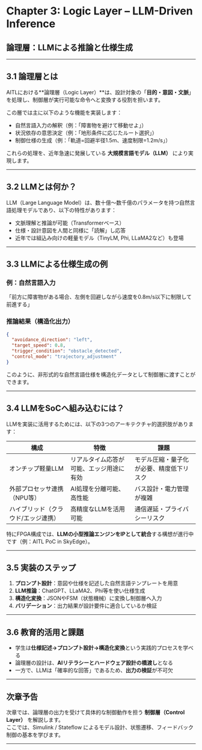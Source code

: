 # Chapter 3: Logic Layer – LLM-Driven Inference  
## 論理層：LLMによる推論と仕様生成

---

## 3.1 論理層とは

AITLにおける**論理層（Logic Layer）**は、設計対象の「**目的・意図・文脈**」を処理し、制御層が実行可能な命令へと変換する役割を担います。

この層では主に以下のような機能を実装します：

- 自然言語入力の解釈（例：「障害物を避けて移動せよ」）
- 状況依存の意思決定（例：「地形条件に応じたルート選択」）
- 制御仕様の生成（例：「軌道=回避半径1.5m、速度制限=1.2m/s」）

これらの処理を、近年急速に発展している **大規模言語モデル（LLM）** により実現します。

---

## 3.2 LLMとは何か？

LLM（Large Language Model）は、数十億〜数千億のパラメータを持つ自然言語処理モデルであり、以下の特性があります：

- 文脈理解と推論が可能（Transformerベース）  
- 仕様・設計意図を人間と同様に「読解」し応答  
- 近年では組込み向けの軽量モデル（TinyLM, Phi, LLaMA2など）も登場

---

## 3.3 LLMによる仕様生成の例

### 例：自然言語入力
「前方に障害物がある場合、左側を回避しながら速度を0.8m/s以下に制限して前進する」

### 推論結果（構造化出力）

```json
{
  "avoidance_direction": "left",
  "target_speed": 0.8,
  "trigger_condition": "obstacle_detected",
  "control_mode": "trajectory_adjustment"
}
```

このように、非形式的な自然言語仕様を構造化データとして制御層に渡すことができます。

---

## 3.4 LLMをSoCへ組み込むには？

LLMを実装に活用するためには、以下の3つのアーキテクチャ的選択肢があります：

| 構成                      | 特徴                               | 課題                           |
|---------------------------|----------------------------------|------------------------------|
| オンチップ軽量LLM         | リアルタイム応答が可能、エッジ用途に有効 | モデル圧縮・量子化が必要、精度低下リスク |
| 外部プロセッサ連携（NPU等） | AI処理を分離可能、高性能                | バス設計・電力管理が複雑            |
| ハイブリッド（クラウド/エッジ連携） | 高精度なLLMを活用可能                 | 通信遅延・プライバシーリスク          |

特にFPGA構成では、**LLMの小型推論エンジンをIPとして統合**する構想が進行中です（例：AITL PoC in SkyEdge）。

---

## 3.5 実装のステップ

1. **プロンプト設計**：意図や仕様を記述した自然言語テンプレートを用意  
2. **LLM推論**：ChatGPT、LLaMA2、Phi等を使い仕様生成  
3. **構造化変換**：JSONやFSM（状態機械）に変換し制御層へ入力  
4. **バリデーション**：出力結果が設計要件に適合しているか検証

---

## 3.6 教育的活用と課題

- 学生は**仕様記述→プロンプト設計→構造化変換**という実践的プロセスを学べる  
- 論理層の設計は、**AIリテラシーとハードウェア設計の橋渡し**となる  
- 一方で、LLMは「確率的な回答」であるため、**出力の検証**が不可欠

---

## 次章予告

次章では、論理層の出力を受けて具体的な制御動作を担う **制御層（Control Layer）** を解説します。  
ここでは、Simulink / Stateflow によるモデル設計、状態遷移、フィードバック制御の基本を学びます。

---

